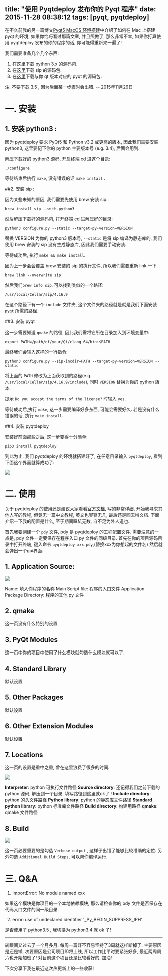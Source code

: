 title: "使用 Pyqtdeploy 发布你的 Pyqt 程序"
date: 2015-11-28 08:38:12
tags: [pyqt, pyqtdeploy]
---


在不久前我的另一篇博文[Pyqt5 MacOS 环境搭建][1]中介绍了如何在 Mac 上搭建 pyqt 的环境, 如果你恰巧看过那篇文章, 并且照做了, 那么非常不幸, 如果你打算使用 pyqtdeploy 发布的你的程序的话, 你可能得重新来一遍了!

我们需要准备几个几个东西:

1. 在[这里][2]下载 python 3.x 的源码包.
2. 在[这里][3]下载 sip 的源码包.
3. 在[这里][4]下载与你 qt 版本对应的 pyqt 的源码包.

注: 不要下载 3.5 , 因为后面某一步骤时会出错. -- 2015年11月29日


# 一. 安装

## 1. 安装 python3 :

因为 pyqtdeploy 要求 PyQt5 和 Python v3.2 或更高的版本, 因此我们需要安装 python3, 这里要记下你的 python 主要版本号 (e.g. 3.4), 后面会用到.

解压下载好的 python3 源码, 开启终端 cd 进这个目录:
```
./configure
```

等待结束后执行 `make`, 没有错误的话 `make install` .

##2. 安装 sip :

因为某些未知的原因, 我们需要先使用 brew 安装 sip:
```
brew install sip --with-python3
```

然后解压下载好的源码包, 打开终端 cd 进解压好的目录:

```
python3 configure.py --static --target-py-version=VERSION
```
替换 VERSION 为你的 python3 版本号, `--static` 是将 sip 编译为静态库的, 我们使用 brew 安装的 sip 没有生成静态库, 因此我们需要手动安装.

等待成功后, 执行 `make && make install`.

因为上一步会会覆盖 brew 安装的 sip 的执行文件, 所以我们需要重新 link 一下.

```
brew link --overwrite sip
```

然后我们`brew info sip`, 可以找到类似的一个路径:

```
/usr/local/Cellar/sip/4.16.9
```

在这个路径下有一个 `include` 文件夹, 这个文件夹的路径就是就是我们下面安装 `pyqt` 所需的路径.

##3. 安装 pyqt

这一步需要知道 `qmake` 的路径, 因此我们需将它所在目录加入到环境变量中:

```
export PATH=/path/of/your/Qt/clang_64/bin:$PATH
```

最终我们会输入这样的一行指令:
```
python3 configure.py --sip-incdir=PATH --target-py-version=VERSION --static
```

将上面的 `PATH` 修改为上面获取到的路径(e.g. `/usr/local/Cellar/sip/4.16.9/include`), 同时 `VERSION` 替换为你的 python 版本.

提示 `Do you accept the terms of the license?` 时输入 `yes`.

等待成功后,执行 `make`, 这一步需要编译好多东西, 可能会需要好久. 若是没有什么错误的话, 执行 `make install`.

##4. 安装 pyqtdeploy

安装好前面那些之后, 这一步变得十分简单:

```
pip3 install pyqtdeploy
```

到此为止, 我们 pyqtdeploy 的环境就搭建好了, 在任意目录输入 `pyqtdeploy`, 看到下面这个界面就算成功了:

![][5]


# 二. 使用

关于 pyqtdeploy 的使用还是建议大家看看[官方文档][6], 写的非常详细, 开始我寻求其他人写的教程, 但竟无一篇中文教程, 英文也寥寥无几, 最后还是回去啃文档. 下面介绍一下我的配置是什么, 至于期间踩坑无数, 自不足为外人道也.

首先我要创建一个 `pdy` 文件, pdy 是 pyqtdeploy 的工程配置文件. 需要注意的一点是, pdy 文件一定要保存在程序入口 py 文件的同级目录. 首先在你的项目源码目录中打开终端, 键入命令 `pyqtdeploy xxx.pdy`,(替换xxx为你想起的文件名) 然后就会弹出一个gui界面.


## 1. Application Source:

![][7]

Name: 填入你程序的名称
Main Script file: 程序的入口文件
Application Package Directory: 程序的其他 py 文件

## 2. qmake

这一页没有什么特别的设置

## 3. PyQt Modules

这一页中你的项目中使用了什么模块就勾选什么模块就可以了.

## 4. Standard Library

默认设置

## 5. Other Packages

默认设置

## 6. Other Extension Modules

默认设置

## 7. Locations

这一页的设置是重中之重, 曾在这里浪费了很多的时间.

![][8]

**Interpreter**: python 可执行文件路径
**Source directory**: 还记得我们之前下载的 python 源码, 解压到一个目录, 填写路径到这里就ok了 !
**Include directory**: python 的头文件路径
**Python library**: python 的静态库文件路径
**Standard python library**: python 标准库文件路径
**Build directory**: 构建用路径
**qmake**: qmake 文件路径

## 8. Build

![][9]

这一页必要重要的是勾选 `Verbose output` , 这样子出错了能够比较准确的定位. 另外勾选 `Additional Build Steps`, 可以帮你编译运行.


# 三. Q&A

1. ImportError: No module named xxx

如果这个模块是你项目的一个本地依赖模块, 那么请检查你的 pdy 文件是否保存在代码入口文件的同一级目录.

2. error: use of undeclared identifier '_Py_BEGIN_SUPPRESS_IPH'

是否使用了 python3.5 , 我切换为 python3.4 就 ok 了!


---

转眼间又过去了一个月多月, 每周一篇好不容易坚持了3周就这样断掉了. 主要原因是还是懒, 次要原因是公司项目即将上线, 所以工作比平时要紧张好多, 最近两周周六也开始加班了!  对目前这个项目还是比较看好的, 加油!

下次分享下我在最近这次热更新上的一些收获!


[1]: /2015/10/17/setup-pyqt5-on-mac
[2]: https://www.python.org/downloads/source/
[3]: https://riverbankcomputing.com/software/sip/download
[4]: http://sourceforge.net/projects/pyqt/files/PyQt5/
[5]: http://static.zybuluo.com/justbilt/0ud9c1sdxopu72gu02htefgb/%E5%B1%8F%E5%B9%95%E5%BF%AB%E7%85%A7%202015-12-05%20%E4%B8%8B%E5%8D%882.28.29.png
[6]: http://pyqt.sourceforge.net/Docs/pyqtdeploy/
[7]: http://ww4.sinaimg.cn/large/7f870d23gw1ez5zupeyb3j20rw0hs42h.jpg
[8]: http://ww4.sinaimg.cn/large/7f870d23gw1ez67jp69umj20rw0f7jut.jpg
[9]: http://ww4.sinaimg.cn/large/7f870d23gw1ez69ew90vbj20r40ef7b2.jpg